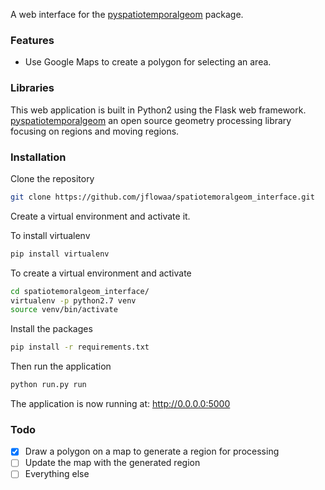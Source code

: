 A web interface for the [pyspatiotemporalgeom](https://pypi.python.org/pypi/pyspatiotemporalgeom/) package.

### Features
* Use Google Maps to create a polygon for selecting an area.

### Libraries
This web application is built in Python2 using the Flask web framework.  
[pyspatiotemporalgeom](https://pypi.python.org/pypi/pyspatiotemporalgeom/) an open source geometry processing library focusing on regions and moving regions.

### Installation
Clone the repository
```bash
git clone https://github.com/jflowaa/spatiotemoralgeom_interface.git
```

Create a virtual environment and activate it.

To install virtualenv
```bash
pip install virtualenv
```

To create a virtual environment and activate
```bash
cd spatiotemoralgeom_interface/
virtualenv -p python2.7 venv
source venv/bin/activate
```

Install the packages
```bash
pip install -r requirements.txt
```

Then run the application
```bash
python run.py run
```
The application is now running at: http://0.0.0.0:5000
### Todo
- [x] Draw a polygon on a map to generate a region for processing
- [ ] Update the map with the generated region
- [ ] Everything else
